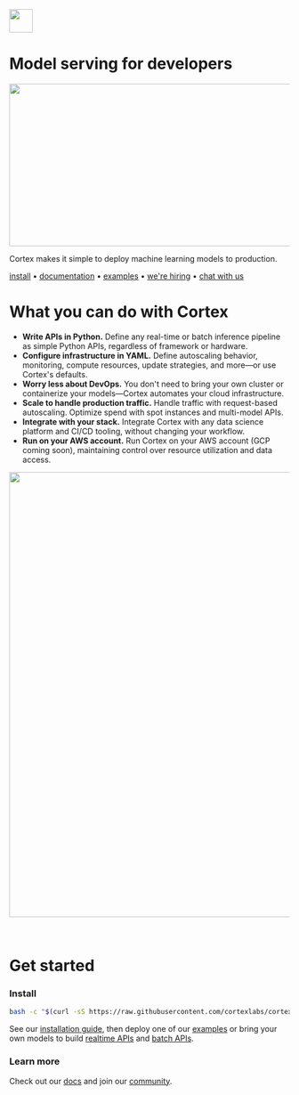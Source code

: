 <!-- Delete on release branches -->
<img src='https://s3-us-west-2.amazonaws.com/cortex-public/logo.png' height='42'>

<br>

# Model serving for developers

<img src="https://uploads-ssl.webflow.com/5f6030ed637ab64288922cff/5f6ba3b8a56985d25e9dfe8b_deploy-cli-p-1080.png" width="537" height="292">

<br>


Cortex makes it simple to deploy machine learning models to production.

<!-- Delete on release branches -->
<!-- CORTEX_VERSION_README_MINOR -->

[install](https://docs.cortex.dev/install) • [documentation](https://docs.cortex.dev) • [examples](https://github.com/cortexlabs/cortex/tree/0.20/examples) • [we're hiring](https://angel.co/cortex-labs-inc/jobs) • [chat with us](https://gitter.im/cortexlabs/cortex)


# What you can do with Cortex

* **Write APIs in Python.** Define any real-time or batch inference pipeline as simple Python APIs, regardless of framework or hardware.
* **Configure infrastructure in YAML.** Define autoscaling behavior, monitoring, compute resources, update strategies, and more—or use Cortex's defaults.
* **Worry less about DevOps.** You don't need to bring your own cluster or containerize your models—Cortex automates your cloud infrastructure.
* **Scale to handle production traffic.** Handle traffic with request-based autoscaling. Optimize spend with spot instances and multi-model APIs.
* **Integrate with your stack.** Integrate Cortex with any data science platform and CI/CD tooling, without changing your workflow.
* **Run on your AWS account.** Run Cortex on your AWS account (GCP coming soon), maintaining control over resource utilization and data access.

<p align="center"> <img src="https://cortex-gifs.s3-us-west-2.amazonaws.com/final_optimized.gif" width="800"> </p>
<br>

# Get started

### Install

<!-- CORTEX_VERSION_README_MINOR -->
```bash
bash -c "$(curl -sS https://raw.githubusercontent.com/cortexlabs/cortex/0.20/get-cli.sh)"
```

<!-- CORTEX_VERSION_README_MINOR -->
See our [installation guide](https://docs.cortex.dev/install), then deploy one of our [examples](https://github.com/cortexlabs/cortex/tree/0.20/examples) or bring your own models to build [realtime APIs](https://docs.cortex.dev/deployments/realtime-api) and [batch APIs](https://docs.cortex.dev/deployments/batch-api).

### Learn more

Check out our [docs](https://docs.cortex.dev) and join our [community](https://gitter.im/cortexlabs/cortex).

